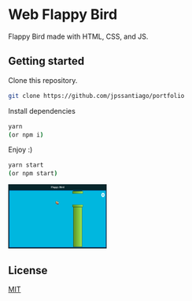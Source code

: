 # Web Flappy Bird

Flappy Bird made with HTML, CSS, and JS.

## Getting started

Clone this repository.

```bash
git clone https://github.com/jpssantiago/portfolio
```

Install dependencies

```bash
yarn
(or npm i)
```

Enjoy :)

```bash
yarn start
(or npm start)
```

<!--## Images -->
<img src="assets/readme_images/readme_image_0.png" alt="drawing" width="200"/>

## License
[MIT](LICENSE)